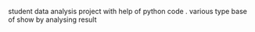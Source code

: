 student data analysis project with help of python code .
various type base of show by analysing result

